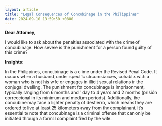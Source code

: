 ```yaml
---
layout: article
title: "Legal Consequences of Concubinage in the Philippines"
date: 2024-09-10 13:59:50 +0800
---
```


<p><strong>Dear Attorney,</strong></p><p>I would like to ask about the penalties associated with the crime of concubinage. How severe is the punishment for a person found guilty of this crime?</p><p><strong>Insights:</strong></p><p>In the Philippines, concubinage is a crime under the Revised Penal Code. It occurs when a husband, under specific circumstances, cohabits with a woman who is not his wife or engages in illicit sexual relations in the conjugal dwelling. The punishment for concubinage is imprisonment, typically ranging from 6 months and 1 day to 4 years and 2 months (prisión correccional in its minimum and medium periods). Additionally, the concubine may face a lighter penalty of destierro, which means they are ordered to live at least 25 kilometers away from the complainant. It’s essential to note that concubinage is a criminal offense that can only be initiated through a formal complaint filed by the wife.</p>